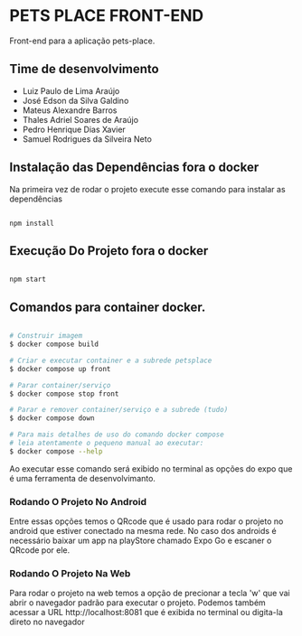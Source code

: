 # PETS PLACE FRONT-END
Front-end para a aplicação pets-place.

## Time de desenvolvimento
- Luiz Paulo de Lima Araújo
- José Edson da Silva Galdino
- Mateus Alexandre Barros
- Thales Adriel Soares de Araújo
- Pedro Henrique Dias Xavier
- Samuel Rodrigues da Silveira Neto

## Instalação das Dependências fora o docker
Na primeira vez de rodar o projeto execute esse comando para instalar as dependências
```

npm install

```
## Execução Do Projeto fora o docker
```

npm start

```
## Comandos para container docker.
```bash

# Construir imagem
$ docker compose build

# Criar e executar container e a subrede petsplace
$ docker compose up front

# Parar container/serviço
$ docker compose stop front

# Parar e remover container/serviço e a subrede (tudo)
$ docker compose down

# Para mais detalhes de uso do comando docker compose
# leia atentamente o pequeno manual ao executar:
$ docker compose --help

```


Ao executar esse comando será exibido no terminal as opções do expo que é uma ferramenta de desenvolvimanto. 

### Rodando O Projeto No Android
Entre essas opções temos o QRcode que é usado para rodar o projeto no android que estiver conectado na mesma rede. No caso dos androids é necessário baixar um app na playStore chamado Expo Go e escaner o QRcode por ele.

### Rodando O Projeto Na Web
Para rodar o projeto na web temos a opção de precionar a tecla 'w' que vai abrir o navegador padrão para executar o projeto. Podemos também acessar a URL http://localhost:8081 que é exibida no terminal ou digita-la direto no navegador

